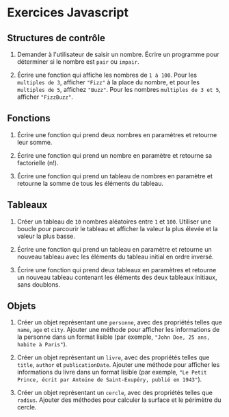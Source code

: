 # Exercices Javascript

## Structures de contrôle

1. Demander à l'utilisateur de saisir un nombre. Écrire un programme pour déterminer si le nombre est `pair` ou `impair`.

2. Écrire une fonction qui affiche les nombres de `1 à 100`. Pour les `multiples de 3`, afficher `"Fizz"` à la place du nombre, et pour les `multiples de 5`, affichez `"Buzz"`. Pour les nombres `multiples de 3 et 5`, afficher `"FizzBuzz"`.

## Fonctions

1. Écrire une fonction qui prend deux nombres en paramètres et retourne leur somme.

2. Écrire une fonction qui prend un nombre en paramètre et retourne sa factorielle (n!).

3. Écrire une fonction qui prend un tableau de nombres en paramètre et retourne la somme de tous les éléments du tableau.

## Tableaux

1. Créer un tableau de `10` nombres aléatoires entre `1` et `100`. Utiliser une boucle pour parcourir le tableau et afficher la valeur la plus élevée et la valeur la plus basse.

2. Écrire une fonction qui prend un tableau en paramètre et retourne un nouveau tableau avec les éléments du tableau initial en ordre inversé.

3. Écrire une fonction qui prend deux tableaux en paramètres et retourne un nouveau tableau contenant les éléments des deux tableaux initiaux, sans doublons.

## Objets

1. Créer un objet représentant une `personne`, avec des propriétés telles que `name`, `age` et `city`. Ajouter une méthode pour afficher les informations de la personne dans un format lisible (par exemple, `"John Doe, 25 ans, habite à Paris"`).

2. Créer un objet représentant un `livre`, avec des propriétés telles que `title`, `author` et `publicationDate`. Ajouter une méthode pour afficher les informations du livre dans un format lisible (par exemple, `"Le Petit Prince, écrit par Antoine de Saint-Exupéry, publié en 1943"`).

3. Créer un objet représentant un `cercle`, avec des propriétés telles que `radius`. Ajouter des méthodes pour calculer la surface et le périmètre du cercle.
